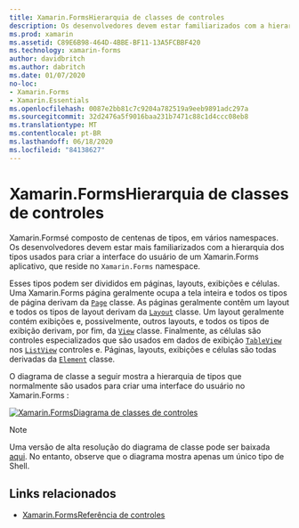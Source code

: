 ```yaml
---
title: Xamarin.FormsHierarquia de classes de controles
description: Os desenvolvedores devem estar familiarizados com a hierarquia dos tipos usados para criar a interface do usuário de um Xamarin.Forms aplicativo.
ms.prod: xamarin
ms.assetid: C89E6B98-464D-4BBE-BF11-13A5FCBBF420
ms.technology: xamarin-forms
author: davidbritch
ms.author: dabritch
ms.date: 01/07/2020
no-loc:
- Xamarin.Forms
- Xamarin.Essentials
ms.openlocfilehash: 0087e2bb81c7c9204a782519a9eeb9891adc297a
ms.sourcegitcommit: 32d2476a5f9016baa231b7471c88c1d4ccc08eb8
ms.translationtype: MT
ms.contentlocale: pt-BR
ms.lasthandoff: 06/18/2020
ms.locfileid: "84138627"
---
```

# <a name="xamarinforms-controls-class-hierarchy"></a>Xamarin.FormsHierarquia de classes de controles

Xamarin.Formsé composto de centenas de tipos, em vários namespaces. Os desenvolvedores devem estar mais familiarizados com a hierarquia dos tipos usados para criar a interface do usuário de um Xamarin.Forms aplicativo, que reside no `Xamarin.Forms` namespace.

Esses tipos podem ser divididos em páginas, layouts, exibições e células. Uma Xamarin.Forms página geralmente ocupa a tela inteira e todos os tipos de página derivam da [`Page`](xref:Xamarin.Forms.Page) classe. As páginas geralmente contêm um layout e todos os tipos de layout derivam da [`Layout`](xref:Xamarin.Forms.Layout) classe. Um layout geralmente contém exibições e, possivelmente, outros layouts, e todos os tipos de exibição derivam, por fim, da [`View`](xref:Xamarin.Forms.View) classe. Finalmente, as células são controles especializados que são usados em dados de exibição [`TableView`](xref:Xamarin.Forms.TableView) nos [`ListView`](xref:Xamarin.Forms.ListView) controles e. Páginas, layouts, exibições e células são todas derivadas da [`Element`](xref:Xamarin.Forms.Element) classe.

O diagrama de classe a seguir mostra a hierarquia de tipos que normalmente são usados para criar uma interface do usuário no Xamarin.Forms :

[![Xamarin.FormsDiagrama de classes de controles](class-hierarchy-images/class-diagram.png "[! Parar. Diagrama de classe de controles NO-LOC (Xamarin. Forms)]")](class-hierarchy-images/class-diagram-large.png#lightbox "[! Parar. Diagrama de classe de controles NO-LOC (Xamarin. Forms)]")

> [!NOTE]
> Uma versão de alta resolução do diagrama de classe pode ser baixada [aqui](class-hierarchy-images/class-diagram-high-resolution.png). No entanto, observe que o diagrama mostra apenas um único tipo de Shell.

## <a name="related-links"></a>Links relacionados

- [Xamarin.FormsReferência de controles](~/xamarin-forms/user-interface/controls/index.md)
